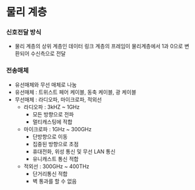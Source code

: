 # 물리 계층

### 신호전달 방식

- 물리 계층의 상위 계층인 데이터 링크 계층의 프레임이 물리계층에서 1과 0으로 변환되어 수신측으로 전달



### 전송매체 

- 유선매체와 무선 매체로 나눔
- 유선매체 : 트위스트 페어 케이블, 동축 케이블, 광 케이블
- 무선매체 : 라디오파, 마이크로파, 적외선
  - 라디오파 : 3kHZ ~ 1GHz
    - 모든 방향으로 전파
    - 멀티캐스팅에 적합
  - 마이크로파 : 1GHz ~ 300GHz
    - 단방향으로 이동
    - 집중된 방향으로 초점
    - 휴대전화, 위성 통신 및 무선 LAN 통신
    - 유니캐스트 통신 적합
  - 적외선 : 300GHz ~ 400THz
    - 단거리통신 적합
    - 벽 통과를 할 수 없음